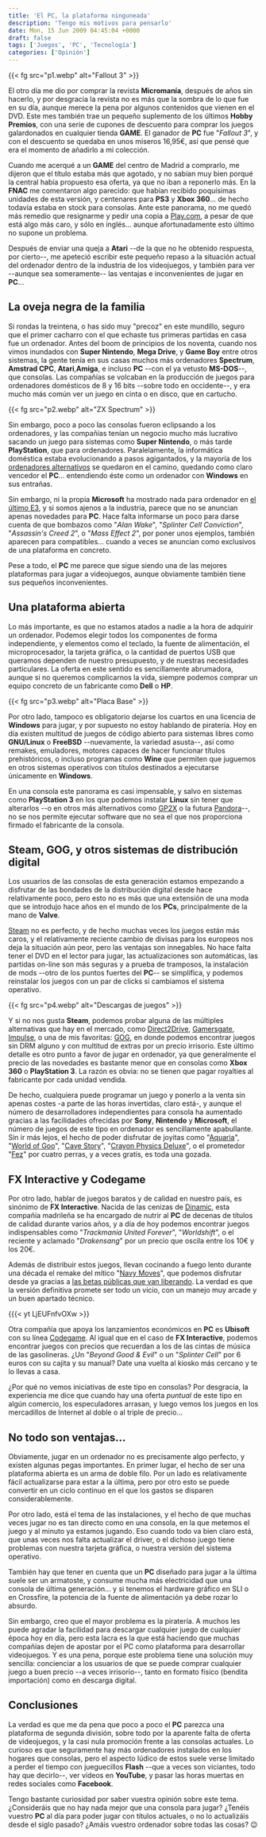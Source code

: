```yaml
---
title: 'El PC, la plataforma ninguneada'
description: 'Tengo mis motivos para pensarlo'
date: Mon, 15 Jun 2009 04:45:04 +0000
draft: false
tags: ['Juegos', 'PC', 'Tecnología']
categories: ['Opinión']
---
```


{{< fg src="p1.webp" alt="Fallout 3" >}}

El otro día me dio por comprar la revista **Micromanía**, después de años sin hacerlo, y por desgracia la revista no es más que la sombra de lo que fue en su día, aunque merece la pena por algunos contenidos que vienen en el DVD. Este mes también trae un pequeño suplemento de los últimos **Hobby Premios**, con una serie de cupones de descuento para comprar los juegos galardonados en cualquier tienda **GAME**. El ganador de **PC** fue "_Fallout 3_", y con el descuento se quedaba en unos míseros 16,95€, así que pensé que era el momento de añadirlo a mi colección.

Cuando me acerqué a un **GAME** del centro de Madrid a comprarlo, me dijeron que el título estaba más que agotado, y no sabían muy bien porqué la central había propuesto esa oferta, ya que no iban a reponerlo más. En la **FNAC** me comentaron algo parecido: que habían recibido poquísimas unidades de esta versión, y centenares para **PS3** y **Xbox 360**... de hecho todavía estaba en stock para consolas. Ante este panorama, no me quedó más remedio que resignarme y pedir una copia a [Play.com](http://www.play.com/Games/PC/4-/5483399/Fallout-3/Product.html), a pesar de que está algo más caro, y sólo en inglés... aunque afortunadamente esto último no supone un problema.

Después de enviar una queja a **Atari** --de la que no he obtenido respuesta, por cierto--, me apeteció escribir este pequeño repaso a la situación actual del ordenador dentro de la industria de los videojuegos, y también para ver --aunque sea someramente-- las ventajas e inconvenientes de jugar en **PC**...

## La oveja negra de la familia

Si rondas la treintena, o has sido muy "precoz" en este mundillo, seguro que el primer cacharro con el que echaste tus primeras partidas en casa fue un ordenador. Antes del boom de principios de los noventa, cuando nos vimos inundados con **Super Nintendo**, **Mega Drive**, y **Game Boy** entre otros sistemas, la gente tenía en sus casas muchos más ordenadores **Spectrum**, **Amstrad CPC**, **Atari**,**Amiga**, e incluso **PC** --con el ya vetusto **MS-DOS**--, que consolas. Las compañías se volcaban en la producción de juegos para ordenadores domésticos de 8 y 16 bits --sobre todo en occidente--, y era mucho más común ver un juego en cinta o en disco, que en cartucho.

{{< fg src="p2.webp" alt="ZX Spectrum" >}}

Sin embargo, poco a poco las consolas fueron eclipsando a los ordenadores, y las compañías tenían un negocio mucho más lucrativo sacando un juego para sistemas como **Super Nintendo**, o más tarde **PlayStation**, que para ordenadores. Paralelamente, la informática doméstica estaba evolucionando a pasos agigantados, y la mayoría de los [ordenadores alternativos](/ordenadores-alternativos/) se quedaron en el camino, quedando como claro vencedor el **PC**... entendiendo éste como un ordenador con **Windows** en sus entrañas.

Sin embargo, ni la propia **Microsoft** ha mostrado nada para ordenador en [el último E3](/lo-que-he-sacado-en-claro-del-e3/), y si somos ajenos a la industria, parece que no se anuncian apenas novedades para **PC**. Hace falta informarse un poco para darse cuenta de que bombazos como "_Alan Wake_", "_Splinter Cell Conviction_", "_Assassin's Creed 2_", o "_Mass Effect 2_", por poner unos ejemplos, también aparecen para compatibles... cuando a veces se anuncian como exclusivos de una plataforma en concreto.

Pese a todo, el **PC** me parece que sigue siendo una de las mejores plataformas para jugar a videojuegos, aunque obviamente también tiene sus pequeños inconvenientes.

## Una plataforma abierta

Lo más importante, es que no estamos atados a nadie a la hora de adquirir un ordenador. Podemos elegir todos los componentes de forma independiente, y elementos como el teclado, la fuente de alimentación, el microprocesador, la tarjeta gráfica, o la cantidad de puertos USB que queramos dependen de nuestro presupuesto, y de nuestras necesidades particulares. La oferta en este sentido es sencillamente abrumadora, aunque si no queremos complicarnos la vida, siempre podemos comprar un equipo concreto de un fabricante como **Dell** o **HP**.

{{< fg src="p3.webp" alt="Placa Base" >}}

Por otro lado, tampoco es obligatorio dejarse los cuartos en una licencia de **Windows** para jugar, y por supuesto no estoy hablando de piratería. Hoy en día existen multitud de juegos de código abierto para sistemas libres como **GNU/Linux** o **FreeBSD** --nuevamente, la variedad asusta--, así como remakes, emuladores, motores capaces de hacer funcionar títulos prehistóricos, o incluso programas como **Wine** que permiten que juguemos en otros sistemas operativos con títulos destinados a ejecutarse únicamente en **Windows**.

En una consola este panorama es casi impensable, y salvo en sistemas como **PlayStation 3** en los que podemos instalar **Linux** sin tener que alterarlos --o en otros más alternativos como [GP2X](/gp2x/) o la futura [Pandora](http://openpandora.org/)--, no se nos permite ejecutar software que no sea el que nos proporciona firmado el fabricante de la consola.

## Steam, GOG, y otros sistemas de distribución digital

Los usuarios de las consolas de esta generación estamos empezando a disfrutar de las bondades de la distribución digital desde hace relativamente poco, pero esto no es más que una extensión de una moda que se introdujo hace años en el mundo de los **PCs**, principalmente de la mano de **Valve**.

[Steam](/steam-la-revolucion-industrial-de-valve/) no es perfecto, y de hecho muchas veces los juegos están más caros, y el relativamente reciente cambio de divisas para los europeos nos deja la situación aún peor, pero las ventajas son innegables. No hace falta tener el DVD en el lector para jugar, las actualizaciones son automáticas, las partidas on-line son más seguras y a prueba de tramposos, la instalación de mods --otro de los puntos fuertes del **PC**-- se simplifica, y podemos reinstalar los juegos con un par de clicks si cambiamos el sistema operativo.

{{< fg src="p4.webp" alt="Descargas de juegos" >}}

Y si no nos gusta **Steam**, podemos probar alguna de las múltiples alternativas que hay en el mercado, como [Direct2Drive](http://www.direct2drive.com/), [Gamersgate](http://www.gamersgate.com/), [Impulse](http://www.impulsedriven.com/), o una de mis favoritas: [GOG](/good-old-games-juegos-retro-precio-justo/), en donde podemos encontrar juegos sin DRM alguno y con multitud de extras por un precio irrisorio. Este último detalle es otro punto a favor de jugar en ordenador, ya que generalmente el precio de las novedades es bastante menor que en consolas como **Xbox 360** o **PlayStation 3**. La razón es obvia: no se tienen que pagar royalties al fabricante por cada unidad vendida.

De hecho, cualquiera puede programar un juego y ponerlo a la venta sin apenas costes -a parte de las horas invertidas, claro está-, y aunque el número de desarrolladores independientes para consola ha aumentado gracias a las facilidades ofrecidas por **Sony**, **Nintendo** y **Microsoft**, el número de juegos de este tipo en ordenador es sencillamente apabullante. Sin ir más lejos, el hecho de poder disfrutar de joyitas como "[Aquaria](http://www.bit-blot.com/aquaria/)", "[World of Goo](http://2dboy.com/games.php)", "[Cave Story](http://www.miraigamer.net/cavestory/)", "[Crayon Physics Deluxe](http://www.crayonphysics.com/)", o el prometedor "[Fez](http://polytroncorporation.com/?page_id=61)" por cuatro perras, y a veces gratis, es toda una gozada.

## FX Interactive y Codegame

Por otro lado, hablar de juegos baratos y de calidad en nuestro país, es sinónimo de **FX Interactive**. Nacida de las cenizas de [Dinamic](/25-anos-de-spectrum-companias-dinamic/), esta compañía madrileña se ha encargado de nutrir al **PC** de decenas de títulos de calidad durante varios años, y a día de hoy podemos encontrar juegos indispensables como "_Trackmania United Forever_", "_Worldshift_", o el reciente y aclamado "_Drakensang_" por un precio que oscila entre los 10€ y los 20€.

Además de distribuir estos juegos, llevan cocinando a fuego lento durante una década el remake del mítico "[Navy Moves](/impresiones-de-la-tercera-beta-de-navy-moves/)", que podemos disfrutar desde ya gracias a [las betas públicas que van liberando](http://www.fxinteractive.com/p100/index.php?proc=1). La verdad es que la versión definitiva promete ser todo un vicio, con un manejo muy arcade y un buen apartado técnico.

{{{< yt LjEUFnfvOXw >}}

Otra compañía que apoya los lanzamientos económicos en **PC** es **Ubisoft** con su línea [Codegame](http://www.codegame.es/). Al igual que en el caso de **FX Interactive**, podemos encontrar juegos con precios que recuerdan a los de las cintas de música de las gasolineras. ¿Un "_Beyond Good & Evil_" o un "_Splinter Cell_" por 6 euros con su cajita y su manual? Date una vuelta al kiosko más cercano y te lo llevas a casa.

¿Por qué no vemos iniciativas de este tipo en consolas? Por desgracia, la experiencia me dice que cuando hay una oferta _puntual_ de este tipo en algún comercio, los especuladores arrasan, y luego vemos los juegos en los mercadillos de Internet al doble o al triple de precio...

## No todo son ventajas...

Obviamente, jugar en un ordenador no es precisamente algo perfecto, y existen algunas pegas importantes. En primer lugar, el hecho de ser una plataforma abierta es un arma de doble filo. Por un lado es relativamente fácil actualizarse para estar a la última, pero por otro esto se puede convertir en un ciclo continuo en el que los gastos se disparen considerablemente.

Por otro lado, está el tema de las instalaciones, y el hecho de que muchas veces jugar no es tan directo como en una consola, en la que metemos el juego y al minuto ya estamos jugando. Eso cuando todo va bien claro está, que unas veces nos falta actualizar el driver, o el dichoso juego tiene problemas con nuestra tarjeta gráfica, o nuestra versión del sistema operativo.

También hay que tener en cuenta que un **PC** diseñado para jugar a la última suele ser un armatoste, y consume mucha más electricidad que una consola de última generación... y si tenemos el hardware gráfico en SLI o en Crossfire, la potencia de la fuente de alimentación ya debe rozar lo absurdo.

Sin embargo, creo que el mayor problema es la piratería. A muchos les puede agradar la facilidad para descargar cualquier juego de cualquier época hoy en día, pero esta lacra es la que está haciendo que muchas compañías dejen de apostar por el PC como plataforma para desarrollar videojuegos. Y es una pena, porque este problema tiene una solución muy sencilla: concienciar a los usuarios de que se puede comprar cualquier juego a buen precio --a veces irrisorio--, tanto en formato físico (bendita importación) como en descarga digital.

## Conclusiones

La verdad es que me da pena que poco a poco el **PC** parezca una plataforma de segunda división, sobre todo por la aparente falta de oferta de videojuegos, y la casi nula promoción frente a las consolas actuales. Lo curioso es que seguramente hay más ordenadores instalados en los hogares que consolas, pero el aspecto lúdico de estos suele verse limitado a perder el tiempo con jueguecillos **Flash** --que a veces son viciantes, todo hay que decirlo--, ver vídeos en **YouTube**, y pasar las horas muertas en redes sociales como **Facebook**.

Tengo bastante curiosidad por saber vuestra opinión sobre este tema. ¿Consideráis que no hay nada mejor que una consola para jugar? ¿Tenéis vuestro **PC** al día para poder jugar con títulos actuales, o no lo actualizáis desde el siglo pasado? ¿Amáis vuestro ordenador sobre todas las cosas? :wink: